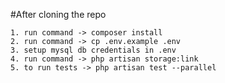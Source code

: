 #After cloning the repo

    1. run command -> composer install
    2. run command -> cp .env.example .env
    3. setup mysql db credentials in .env
    4. run command -> php artisan storage:link
    5. to run tests -> php artisan test --parallel

